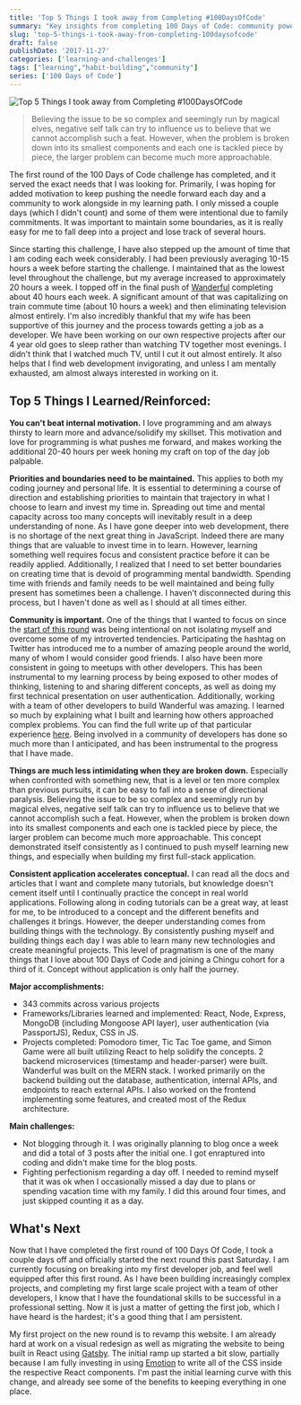 ```yaml
---
title: 'Top 5 Things I took away from Completing #100DaysOfCode'
summary: "Key insights from completing 100 Days of Code: community power, habit building, and breaking down complex problems."
slug: 'top-5-things-i-took-away-from-completing-100daysofcode'
draft: false
publishDate: '2017-11-27'
categories: ['learning-and-challenges']
tags: ["learning","habit-building","community"]
series: ['100 Days of Code']
---
```

![Top 5 Things I took away from Completing #100DaysOfCode](images/2017-11-github-commits.jpg#center)

> Believing the issue to be so complex and seemingly run by magical elves, negative self talk can try to influence us to believe that we cannot accomplish such a feat. However, when the problem is broken down into its smallest components and each one is tackled piece by piece, the larger problem can become much more approachable.

The first round of the 100 Days of Code challenge has completed, and it served the exact needs that I was looking for. Primarily, I was hoping for added motivation to keep pushing the needle forward each day and a community to work alongside in my learning path. I only missed a couple days (which I didn't count) and some of them were intentional due to family commitments. It was important to maintain some boundaries, as it is really easy for me to fall deep into a project and lose track of several hours.

Since starting this challenge, I have also stepped up the amount of time that I am coding each week considerably. I had been previously averaging 10-15 hours a week before starting the challenge. I maintained that as the lowest level throughout the challenge, but my average increased to approximately 20 hours a week. I topped off in the final push of [Wanderful](https://www.wanderful-travel.com) completing about 40 hours each week. A significant amount of that was capitalizing on train commute time (about 10 hours a week) and then eliminating television almost entirely. I'm also incredibly thankful that my wife has been supportive of this journey and the process towards getting a job as a developer. We have been working on our own respective projects after our 4 year old goes to sleep rather than watching TV together most evenings. I didn't think that I watched much TV, until I cut it out almost entirely. It also helps that I find web development invigorating, and unless I am mentally exhausted, am almost always interested in working on it.

## Top 5 Things I Learned/Reinforced:

**You can't beat internal motivation.** I love programming and am always thirsty to learn more and advance/solidify my skillset. This motivation and love for programming is what pushes me forward, and makes working the additional 20-40 hours per week honing my craft on top of the day job palpable.

**Priorities and boundaries need to be maintained.** This applies to both my coding journey and personal life. It is essential to determining a course of direction and establishing priorities to maintain that trajectory in what I choose to learn and invest my time in. Spreading out time and mental capacity across too many concepts will inevitably result in a deep understanding of none. As I have gone deeper into web development, there is no shortage of the next great thing in JavaScript. Indeed there are many things that are valuable to invest time in to learn. However, learning something well requires focus and consistent practice before it can be readily applied. Additionally, I realized that I need to set better boundaries on creating time that is devoid of programming mental bandwidth. Spending time with friends and family needs to be well maintained and being fully present has sometimes been a challenge. I haven't disconnected during this process, but I haven't done as well as I should at all times either.

**Community is important.** One of the things that I wanted to focus on since the [start of this round](/blog/the-start-of-100daysofcode/) was being intentional on not isolating myself and overcome some of my introverted tendencies. Participating the hashtag on Twitter has introduced me to a number of amazing people around the world, many of whom I would consider good friends. I also have been more consistent in going to meetups with other developers. This has been instrumental to my learning process by being exposed to other modes of thinking, listening to and sharing different concepts, as well as doing my first technical presentation on user authentication. Additionally, working with a team of other developers to build Wanderful was amazing. I learned so much by explaining what I built and learning how others approached complex problems. You can find the full write up of that particular experience [here](/blog/the-journey-to-creating-wanderful/). Being involved in a community of developers has done so much more than I anticipated, and has been instrumental to the progress that I have made.

**Things are much less intimidating when they are broken down.** Especially when confronted with something new, that is a level or ten more complex than previous pursuits, it can be easy to fall into a sense of directional paralysis. Believing the issue to be so complex and seemingly run by magical elves, negative self talk can try to influence us to believe that we cannot accomplish such a feat. However, when the problem is broken down into its smallest components and each one is tackled piece by piece, the larger problem can become much more approachable. This concept demonstrated itself consistently as I continued to push myself learning new things, and especially when building my first full-stack application.

**Consistent application accelerates conceptual.** I can read all the docs and articles that I want and complete many tutorials, but knowledge doesn't cement itself until I continually practice the concept in real world applications. Following along in coding tutorials can be a great way, at least for me, to be introduced to a concept and the different benefits and challenges it brings. However, the deeper understanding comes from building things with the technology. By consistently pushing myself and building things each day I was able to learn many new technologies and create meaningful projects. This level of pragmatism is one of the many things that I love about 100 Days of Code and joining a Chingu cohort for a third of it. Concept without application is only half the journey.


**Major accomplishments:**
* 343 commits across various projects
* Frameworks/Libraries learned and implemented: React, Node, Express, MongoDB (including Mongoose API layer), user authentication (via PassportJS), Redux, CSS in JS.
* Projects completed: Pomodoro timer, Tic Tac Toe game, and Simon Game were all built utilizing React to help solidify the concepts. 2 backend microservices (timestamp and header-parser) were built. Wanderful was built on the MERN stack. I worked primarily on the backend building out the database, authentication, internal APIs, and endpoints to reach external APIs. I also worked on the frontend implementing some features, and created most of the Redux architecture.

**Main challenges:**
* Not blogging through it. I was originally planning to blog once a week and did a total of 3 posts after the initial one. I got enraptured into coding and didn't make time for the blog posts.
* Fighting perfectionism regarding a day off. I needed to remind myself that it was ok when I occasionally missed a day due to plans or spending vacation time with my family. I did this around four times, and just skipped counting it as a day.

## What's Next

Now that I have completed the first round of 100 Days Of Code, I took a couple days off and officially started the next round this past Saturday. I am currently focusing on breaking into my first developer job, and feel well equipped after this first round. As I have been building increasingly complex projects, and completing my first large scale project with a team of other developers, I know that I have the foundational skills to be successful in a professional setting. Now it is just a matter of getting the first job, which I have heard is the hardest; it's a good thing that I am persistent.

My first project on the new round is to revamp this website. I am already hard at work on a visual redesign as well as migrating the website to being built in React using [Gatsby](https://www.gatsbyjs.org/). The initial ramp up started a bit slow, partially because I am fully investing in using [Emotion](https://emotion.sh/) to write all of the CSS inside the respective React components. I'm past the initial learning curve with this change, and already see some of the benefits to keeping everything in one place.
